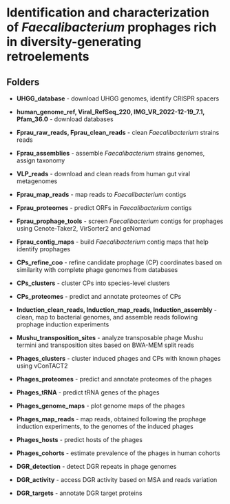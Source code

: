 # Identification and characterization of *Faecalibacterium* prophages rich in diversity-generating retroelements


## Folders

* __UHGG_database__ - download UHGG genomes, identify CRISPR spacers

* __human_genome_ref, Viral_RefSeq_220, IMG_VR_2022-12-19_7.1, Pfam_36.0__ - download databases

* __Fprau_raw_reads, Fprau_clean_reads__ - clean *Faecalibacterium* strains reads

* __Fprau_assemblies__ - assemble *Faecalibacterium* strains genomes, assign taxonomy

* __VLP_reads__ - download and clean reads from human gut viral metagenomes

* __Fprau_map_reads__ - map reads to *Faecalibacterium* contigs

* __Fprau_proteomes__ - predict ORFs in *Faecalibacterium* contigs

* __Fprau_prophage_tools__ - screen *Faecalibacterium* contigs for prophages using Cenote-Taker2, VirSorter2 and geNomad

* __Fprau_contig_maps__ - build *Faecalibacterium* contig maps that help identify prophages

* __CPs_refine_coo__ - refine candidate prophage (CP) coordinates based on similarity with complete phage genomes from databases

* __CPs_clusters__ - cluster CPs into species-level clusters

* __CPs_proteomes__ - predict and annotate proteomes of CPs

* __Induction_clean_reads, Induction_map_reads, Induction_assembly__ - clean, map to bacterial genomes, and assemble reads following prophage induction experiments

* __Mushu_transposition_sites__ - analyze transposable phage Mushu termini and transposition sites based on BWA-MEM split reads

* __Phages_clusters__ - cluster induced phages and CPs with known phages using vConTACT2

* __Phages_proteomes__ - predict and annotate proteomes of the phages

* __Phages_tRNA__ - predict tRNA genes of the phages

* __Phages_genome_maps__ - plot genome maps of the phages

* __Phages_map_reads__ - map reads, obtained following the prophage induction experiments, to the genomes of the induced phages

* __Phages_hosts__ - predict hosts of the phages

* __Phages_cohorts__ - estimate prevalence of the phages in human cohorts

* __DGR_detection__ - detect DGR repeats in phage genomes

* __DGR_activity__ - access DGR activity based on MSA and reads variation

* __DGR_targets__ - annotate DGR target proteins
